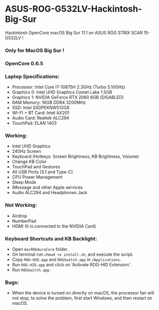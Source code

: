 # ASUS-ROG-G532LV-Hackintosh-Big-Sur
Hackintosh OpenCore macOS Big Sur 11.1 on ASUS ROG STRIX SCAR 15-G532LV !

### Only for MacOS Big Sur !
### OpenCore 0.6.5

### Laptop Specifications:
* Processor: Intel Core i7-10875H 2.3GHz (Turbo 5.10GHz)
* Graphics 0: Intel UHD Graphics Comet Lake 1.5GB
* Graphics 1: NVIDIA GeForce RTX 2060 6GB (DISABLED)
* RAM Memory: 16GB DDR4 3200MHz
* SSD: Intel SSDPEKNW512G8
* WI-FI + BT Card: Intel AX201
* Audio Card: Realtek ALC294
* TouchPad: ELAN 1403



### Working:
* Intel UHD Graphics
* 240Hz Screen
* Keyboard (Hotkeys: Screen Brightness, KB Brightness, Volume)
* Change KB Color
* TouchPad and Gestures
* All USB Ports (3.1 and Type-C)
* CPU Power Management
* Sleep Mode
* iMessage and other Apple services
* Audio ALC294 and Headphones Jack

### Not Working:
* Airdrop
* NumberPad
* HDMI (It is connected to the NVIDIA Card)

### Keyboard Shortcuts and KB Backlight:
* Open `macROGAuraCore` folder.
* On terminal run `chmod +x install.sh`, and execute the script.
* Copy `ROG-HID.app` and `ROGSwitch.app` in `/Applications`.
* Run `ROG-HID.app` and click on 'Activate ROG-HID Extension'.
* Run `ROGSwitch.app`.

### Bugs:
* When the device is turned on directly on macOS, the processor fan will not stop, to solve the problem, first start Windows, and then restart on macOS.
